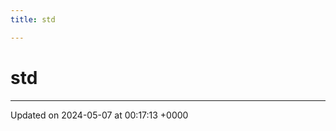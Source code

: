 ```yaml
---
title: std

---
```


# std








-------------------------------

Updated on 2024-05-07 at 00:17:13 +0000